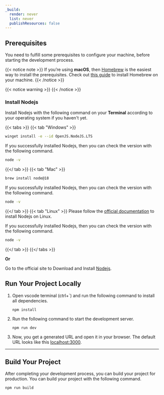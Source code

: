 ```yaml
---
_build:
  render: never
  list: never
  publishResources: false
---
```



## Prerequisites 

You need to fulfill some prerequisites to configure your machine, before starting the development process.

{{< notice note >}}
If you’re using **macOS**, then [Homebrew](https://docs.brew.sh/Installation) is the easiest way to install the prerequisites. Check out [this guide](https://mac.install.guide/homebrew/index.html) to install Homebrew on your machine.
{{< /notice >}}

{{< notice warning >}}
{{< /notice >}}

### Install Nodejs

Install Nodejs with the following command on your **Terminal** according to your operating system if you haven't yet.

{{< tabs >}}
{{< tab "Windows" >}}

``` bash
winget install -e --id OpenJS.NodeJS.LTS
```

If you successfully installed Nodejs, then you can check the version with the following command.

``` bash
node -v
```

{{</ tab >}}
{{< tab "Mac" >}}

``` bash
brew install node@18
```

If you successfully installed Nodejs, then you can check the version with the following command.

``` bash
node -v
```

{{</ tab >}}
{{< tab "Linux" >}}
Please follow the [official documentation](https://nodejs.org/en/download/package-manager/) to install Nodejs on Linux.

If you successfully installed Nodejs, then you can check the version with the following command.

``` bash
node -v
```

{{</ tab >}}
{{</ tabs >}}

**Or**

Go to the official site to Download and Install [Nodejs](https://nodejs.org/en/download/).


## Run Your Project Locally


1. Open vscode terminal (ctrl+`) and run the following command to install all dependencies.

    ```shell
    npm install
    ```

2. Run the following command to start the development server.

    ```shell
    npm run dev
    ```

3. Now, you get a generated URL and open it in your browser. The default URL looks like this [localhost:3000](http://localhost:3000/).

---

## Build Your Project

After completing your development process, you can build your project for production. You can build your project with the following command.

```shell
npm run build
```
